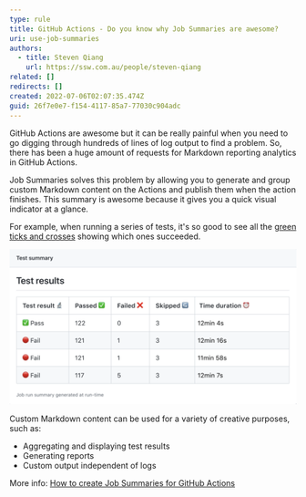 ```yaml
---
type: rule
title: GitHub Actions - Do you know why Job Summaries are awesome?
uri: use-job-summaries
authors:
  - title: Steven Qiang
    url: https://ssw.com.au/people/steven-qiang
related: []
redirects: []
created: 2022-07-06T02:07:35.474Z
guid: 26f7e0e7-f154-4117-85a7-77030c904adc
---
```

GitHub Actions are awesome but it can be really painful when you need to go digging through hundreds of lines of log output to find a problem. So, there has been a huge amount of requests for Markdown reporting analytics in GitHub Actions. 

Job Summaries solves this problem by allowing you to generate and group custom Markdown content on the Actions and publish them when the action finishes. This summary is awesome because it gives you a quick visual indicator at a glance. 

For example, when running a series of tests, it's so good to see all the [green ticks and crosses](https://www.ssw.com.au/rules/use-icons-webpages) showing which ones succeeded.

![Figure: Job Summaries with Markdown](screen-shot-2022-07-06-at-1.36.21-pm.png "Job Summaries with Markdown")

Custom Markdown content can be used for a variety of creative purposes, such as:

* Aggregating and displaying test results
* Generating reports
* Custom output independent of logs

More info: [How to create Job Summaries for GitHub Actions](https://github.blog/2022-05-09-supercharging-github-actions-with-job-summaries/)

